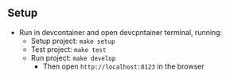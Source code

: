 ## Setup

* Run in devcontainer and open devcpntainer terminal, running:
    * Setup project: `make setup`
    * Test project: `make test`
    * Run project: `make develop`
        * Then open `http://localhost:8123` in the browser